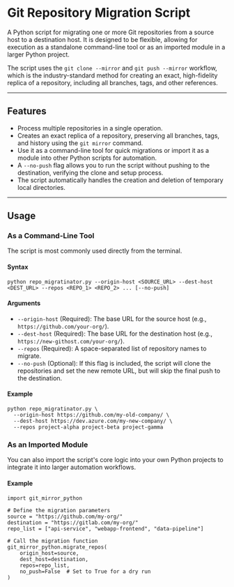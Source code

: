 # Git Repository Migration Script

A Python script for migrating one or more Git repositories from a source host to a destination host. It is designed to be flexible, allowing for execution as a standalone command-line tool or as an imported module in a larger Python project.

The script uses the `git clone --mirror` and `git push --mirror` workflow, which is the industry-standard method for creating an exact, high-fidelity replica of a repository, including all branches, tags, and other references.

-----

## Features

  * Process multiple repositories in a single operation.
  * Creates an exact replica of a repository, preserving all branches, tags, and history using the `git mirror` command.
  * Use it as a command-line tool for quick migrations or import it as a module into other Python scripts for automation.
  * A `--no-push` flag allows you to run the script without pushing to the destination, verifying the clone and setup process.
  * The script automatically handles the creation and deletion of temporary local directories.

-----

## Usage

### As a Command-Line Tool

The script is most commonly used directly from the terminal.

#### Syntax

```
python repo_migratinator.py --origin-host <SOURCE_URL> --dest-host <DEST_URL> --repos <REPO_1> <REPO_2> ... [--no-push]
```

#### Arguments

  * `--origin-host` (Required): The base URL for the source host (e.g., `https://github.com/your-org/`).
  * `--dest-host` (Required): The base URL for the destination host (e.g., `https://new-githost.com/your-org/`).
  * `--repos` (Required): A space-separated list of repository names to migrate.
  * `--no-push` (Optional): If this flag is included, the script will clone the repositories and set the new remote URL, but will skip the final push to the destination.

#### Example

```
python repo_migratinator.py \
  --origin-host https://github.com/my-old-company/ \
  --dest-host https://dev.azure.com/my-new-company/ \
  --repos project-alpha project-beta project-gamma
```

### As an Imported Module

You can also import the script's core logic into your own Python projects to integrate it into larger automation workflows.

#### Example

```
import git_mirror_python

# Define the migration parameters
source = "https://github.com/my-org/"
destination = "https://gitlab.com/my-org/"
repo_list = ["api-service", "webapp-frontend", "data-pipeline"]

# Call the migration function
git_mirror_python.migrate_repos(
    origin_host=source,
    dest_host=destination,
    repos=repo_list,
    no_push=False  # Set to True for a dry run
)
```